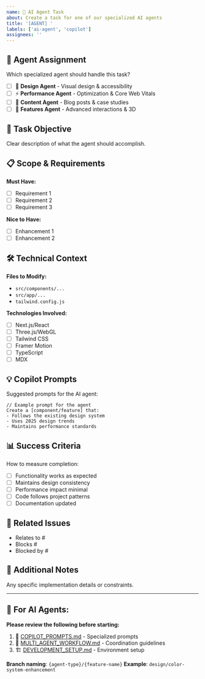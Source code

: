 ```yaml
---
name: 🤖 AI Agent Task
about: Create a task for one of our specialized AI agents
title: '[AGENT] '
labels: ['ai-agent', 'copilot']
assignees: ''
---
```


## 🤖 Agent Assignment
Which specialized agent should handle this task?

- [ ] 🎨 **Design Agent** - Visual design & accessibility
- [ ] ⚡ **Performance Agent** - Optimization & Core Web Vitals
- [ ] 📝 **Content Agent** - Blog posts & case studies
- [ ] 🚀 **Features Agent** - Advanced interactions & 3D

## 🎯 Task Objective
Clear description of what the agent should accomplish.

## 📋 Scope & Requirements
**Must Have:**
- [ ] Requirement 1
- [ ] Requirement 2
- [ ] Requirement 3

**Nice to Have:**
- [ ] Enhancement 1
- [ ] Enhancement 2

## 🛠️ Technical Context
**Files to Modify:**
- `src/components/...`
- `src/app/...`
- `tailwind.config.js`

**Technologies Involved:**
- [ ] Next.js/React
- [ ] Three.js/WebGL
- [ ] Tailwind CSS
- [ ] Framer Motion
- [ ] TypeScript
- [ ] MDX

## 💡 Copilot Prompts
Suggested prompts for the AI agent:

```
// Example prompt for the agent
Create a [component/feature] that:
- Follows the existing design system
- Uses 2025 design trends
- Maintains performance standards
```

## 📊 Success Criteria
How to measure completion:
- [ ] Functionality works as expected
- [ ] Maintains design consistency
- [ ] Performance impact minimal
- [ ] Code follows project patterns
- [ ] Documentation updated

## 🔗 Related Issues
- Relates to #
- Blocks #
- Blocked by #

## 📝 Additional Notes
Any specific implementation details or constraints.

---

## 🤖 For AI Agents:
**Please review the following before starting:**
1. 📖 [COPILOT_PROMPTS.md](../COPILOT_PROMPTS.md) - Specialized prompts
2. 🔄 [MULTI_AGENT_WORKFLOW.md](../MULTI_AGENT_WORKFLOW.md) - Coordination guidelines
3. 🏗️ [DEVELOPMENT_SETUP.md](../DEVELOPMENT_SETUP.md) - Environment setup

**Branch naming**: `{agent-type}/{feature-name}`
**Example**: `design/color-system-enhancement`
